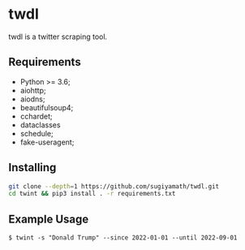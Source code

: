 # twdl

twdl is a twitter scraping tool.

## Requirements
- Python >= 3.6;
- aiohttp;
- aiodns;
- beautifulsoup4;
- cchardet;
- dataclasses
- schedule;
- fake-useragent;

## Installing

```bash
git clone --depth=1 https://github.com/sugiyamath/twdl.git
cd twint && pip3 install . -r requirements.txt
```

## Example Usage

```
$ twint -s "Donald Trump" --since 2022-01-01 --until 2022-09-01
```
